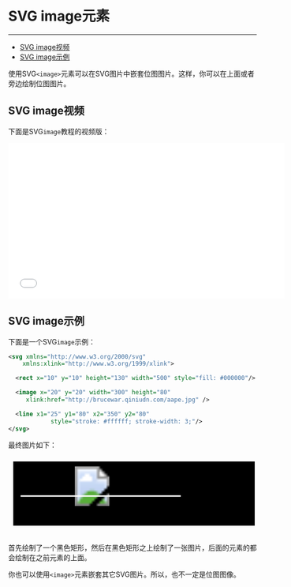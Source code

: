 # SVG image元素
***

> 
* [SVG image视频](#svg-image视频)
* [SVG image示例](#svg-image示例)

使用SVG`<image>`元素可以在SVG图片中嵌套位图图片。这样，你可以在上面或者旁边绘制位图图片。

## SVG image视频

下面是SVG`image`教程的视频版：

<iframe width="560" height="315" src="//www.youtube.com/embed/e-kYkR2w2UY" frameborder="0" allowfullscreen=""></iframe>

## SVG image示例

下面是一个SVG`image`示例：

```xml
<svg xmlns="http://www.w3.org/2000/svg"
    xmlns:xlink="http://www.w3.org/1999/xlink">

  <rect x="10" y="10" height="130" width="500" style="fill: #000000"/>

  <image x="20" y="20" width="300" height="80"
     xlink:href="http://brucewar.qiniudn.com/aape.jpg" />

  <line x1="25" y1="80" x2="350" y2="80"
            style="stroke: #ffffff; stroke-width: 3;"/>
</svg>
```

最终图片如下：

<svg width="500" height="160">
    <rect x="10" y="10" height="130" width="500" style="fill: #000000"></rect>
    <image x="20" y="20" width="300" height="80" xmlns:xlink="http://www.w3.org/1999/xlink" xlink:href="http://brucewar.qiniudn.com/aape.jpg"></image>
    <line x1="25" y1="80" x2="350" y2="80" style="stroke: #ffffff; stroke-width: 3;"></line>
</svg>

首先绘制了一个黑色矩形，然后在黑色矩形之上绘制了一张图片，后面的元素的都会绘制在之前元素的上面。

你也可以使用`<image>`元素嵌套其它SVG图片。所以，也不一定是位图图像。
